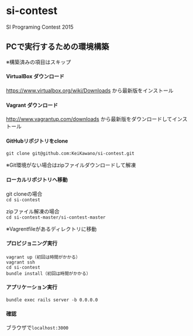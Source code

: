# si-contest
SI Programing Contest 2015

## PCで実行するための環境構築
※構築済みの項目はスキップ

#### VirtualBox ダウンロード
https://www.virtualbox.org/wiki/Downloads から最新版をインストール

#### Vagrant ダウンロード
http://www.vagrantup.com/downloads から最新版をダウンロードしてインストール

#### GitHubリポジトリをclone
`git clone git@github.com:KeiKawano/si-contest.git`

※Git環境がない場合はzipファイルダウンロードして解凍

#### ローカルリポジトリへ移動

git cloneの場合<br>
`cd si-contest`

zipファイル解凍の場合<br>
`cd si-contest-master/si-contest-master`

※Vagrentfileがあるディレクトリに移動<br>

#### プロビジョニング実行

```
vagrant up（初回は時間がかかる）
vagrant ssh
cd si-contest
bundle install（初回は時間がかかる）
```

#### アプリケーション実行
`bundle exec rails server -b 0.0.0.0`

#### 確認
ブラウザで`localhost:3000`
